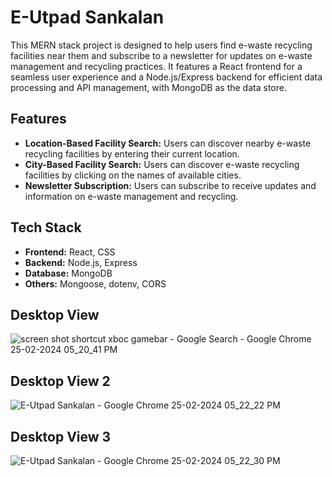# E-Utpad Sankalan

This MERN stack project is designed to help users find e-waste recycling facilities near them and subscribe to a newsletter for updates on e-waste management and recycling practices. It features a React frontend for a seamless user experience and a Node.js/Express backend for efficient data processing and API management, with MongoDB as the data store.

## Features

- **Location-Based Facility Search:** Users can discover nearby e-waste recycling facilities by entering their current location.
- **City-Based Facility Search:** Users can discover e-waste recycling facilities by clicking on the names of available cities.
- **Newsletter Subscription:** Users can subscribe to receive updates and information on e-waste management and recycling.

## Tech Stack

- **Frontend:** React, CSS
- **Backend:** Node.js, Express
- **Database:** MongoDB
- **Others:** Mongoose, dotenv, CORS

## Desktop View
![screen shot shortcut xboc gamebar - Google Search - Google Chrome 25-02-2024 05_20_41 PM](https://github.com/Anant-Chauhanx/E-UtpadSankalan/assets/133632782/8e2631f9-0ff1-42ad-9e54-5cd2f67ee4b1)

## Desktop View 2
![E-Utpad Sankalan - Google Chrome 25-02-2024 05_22_22 PM](https://github.com/Anant-Chauhanx/E-UtpadSankalan/assets/133632782/983dea52-6283-4f85-8a73-bd59956e2928)

## Desktop View 3
![E-Utpad Sankalan - Google Chrome 25-02-2024 05_22_30 PM](https://github.com/Anant-Chauhanx/E-UtpadSankalan/assets/133632782/4ce5ba68-7f65-4ff0-a67a-a6e82456946e)

